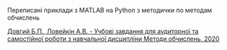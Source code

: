 Переписані приклади з MATLAB на Python з методички по методам обчислень

[Довгий Б.П., Ловейкін А.В. - Учбові завдання для аудиторної та самостійної роботи з навчальної дисципліни Методи обчислень, 2020](http://www.matfiz.univ.kiev.ua/userfiles/files/Calc_Methods_Tasks.pdf)
